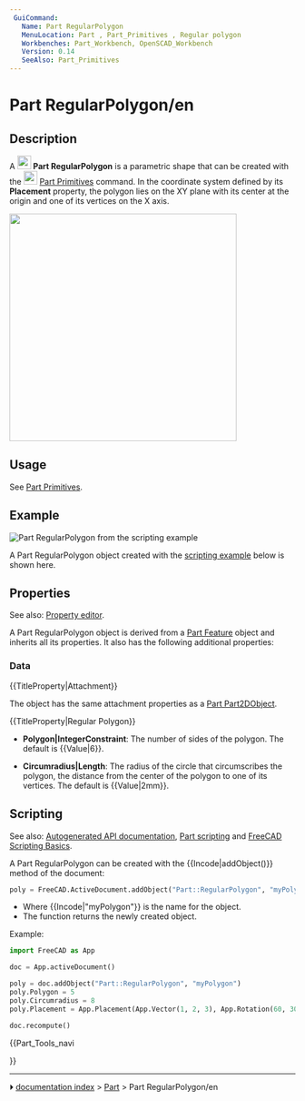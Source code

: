 ```yaml
---
 GuiCommand:
   Name: Part RegularPolygon
   MenuLocation: Part , Part_Primitives , Regular polygon
   Workbenches: Part_Workbench, OpenSCAD_Workbench
   Version: 0.14
   SeeAlso: Part_Primitives
---
```


# Part RegularPolygon/en

## Description

A <img alt="" src=images/Part_RegularPolygon.svg  style="width:24px;"> **Part RegularPolygon** is a parametric shape that can be created with the <img alt="" src=images/Part_Primitives.svg  style="width:24px;"> [Part Primitives](Part_Primitives.md) command. In the coordinate system defined by its **Placement** property, the polygon lies on the XY plane with its center at the origin and one of its vertices on the X axis.

<img alt="" src=images/Part_RegularPolygon_Example.png  style="width:400px;">

## Usage

See [Part Primitives](Part_Primitives#Usage.md).

## Example

![Part RegularPolygon from the scripting example](images/Part_RegularPolygon_Scripting_Example.png )

A Part RegularPolygon object created with the [scripting example](#Scripting.md) below is shown here.

## Properties

See also: [Property editor](Property_editor.md).

A Part RegularPolygon object is derived from a [Part Feature](Part_Feature.md) object and inherits all its properties. It also has the following additional properties:

### Data


{{TitleProperty|Attachment}}

The object has the same attachment properties as a [Part Part2DObject](Part_Part2DObject#Data.md).


{{TitleProperty|Regular Polygon}}

-    **Polygon|IntegerConstraint**: The number of sides of the polygon. The default is {{Value|6}}.

-    **Circumradius|Length**: The radius of the circle that circumscribes the polygon, the distance from the center of the polygon to one of its vertices. The default is {{Value|2mm}}.

## Scripting

See also: [Autogenerated API documentation](https://freecad.github.io/SourceDoc/), [Part scripting](Part_scripting.md) and [FreeCAD Scripting Basics](FreeCAD_Scripting_Basics.md).

A Part RegularPolygon can be created with the {{Incode|addObject()}} method of the document:


```python
poly = FreeCAD.ActiveDocument.addObject("Part::RegularPolygon", "myPolygon")
```

-   Where {{Incode|"myPolygon"}} is the name for the object.
-   The function returns the newly created object.

Example:


```python
import FreeCAD as App

doc = App.activeDocument()

poly = doc.addObject("Part::RegularPolygon", "myPolygon")
poly.Polygon = 5
poly.Circumradius = 8
poly.Placement = App.Placement(App.Vector(1, 2, 3), App.Rotation(60, 30, 15))

doc.recompute()
```





{{Part_Tools_navi

}}



---
⏵ [documentation index](../README.md) > [Part](Part_Workbench.md) > Part RegularPolygon/en
